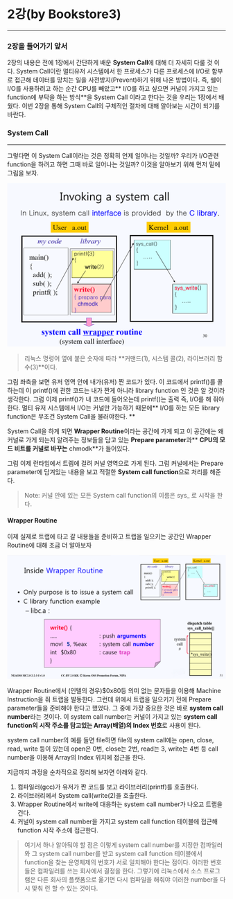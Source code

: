 # 2강\(by Bookstore3\)

---

### 2장을 들어가기 앞서

2장의 내용은 전에 1장에서 간단하게 배운 **System Call**에 대해 더 자세히 다룰 것 이다. System Call이란 멀티유저 시스템에서  한 프로세스가 다른 프로세스에 I/O로 함부로 접근해 데이터를 망치는 일을 사전방지\(Prevent\)하기 위해 나온 방법이다. 즉, 쉘이 I/O를 사용하려고 하는 순간 CPU를 빼았고** I/O를 하고 싶으면 커널이 가지고 있는 function에 부탁을 하는 방식**을 System Call 이라고 한다는 것을 우리는 1장에서 배웠다. 이번 2장을 통해 System Call의 구체적인 절차에 대해 알아보는 시간이 되기를 바란다.

### System Call

---

그렇다면 이 System Call이라는 것은 정확히 언제 일어나는 것일까? 우리가 I/O관련 function을 하려고 하면 그때 바로 일어나는 것일까? 이것을 알아보기 위해 먼저 밑에 그림을 보자. 

![](/Chapter2_1.PNG)

> 리눅스 명령어 옆에 붙은 숫자에 따라 **커맨드\(1\), 시스템 콜\(2\), 라이브러리 함수\(3\)**이다.

그림 좌측을 보면 유저 영역 안에 내가\(유저\) 짠 코드가 있다. 이 코드에서 printf\(\)를 콜 하는데 이 printf\(\)에 관한 코드는 내가 짠게 아니라 library function 인 것은 알 것이라 생각한다. 그럼 이제 printf\(\)가 내 코드에 들어오는데 printf\(\)는 출력 즉, I/O를 해 줘야 한다. 멀티 유저 시스템에서 I/O는 커널만 가능하기 때문에** I/O를 하는 모든 library function은 무조건 System Call을 불러야한다. **

System Call을 하게 되면 **Wrapper Routine**이라는 공간에 가게 되고 이 공간에는 왜 커널로 가게 되는지 알려주는 정보들을 담고 있는 **Prepare parameter**과** **CPU의 모드 비트를 커널로 바꾸는** chmodk**가 들어있다.

그럼 이제 런타임에서 트렙에 걸려 커널 영역으로 가게 된다. 그럼 커널에서는 Prepare parameter에 담겨있는 내용을 보고 적절한 **System call function**으로 처리를 해준다.

> Note: 커널 안에 있는 모든 System call function의 이름은 sys\_ 로 시작을 한다.



#### Wrapper Routine

이제 실제로 트랩에 타고 갈 내용들을 준비하고 트랩을 일으키는 공간인 Wrapper Routine에 대해 조금 더 알아보자

![](/assets/Chapter2_2.PNG)

Wrapper Routine에서 \(인텔의 경우\)$0x80등 의미 없는 문자들을 이용해 Machine Instruction을 줘 트랩을 발동한다. 그런데 위에서 트랩을 일으키기 전에 Prepare parameter들을 준비해야 한다고 했었다. 그 중에 가장 중요한 것은 바로 **system call number**라는 것이다. 이 system call number는 커널이 가지고 있는 **system call function의 시작 주소를 담고있는 Array\(배열\)의 Index 번호**로 사용이 된다.

system call number의 예를 들면 file하면 file의 system call에는 open, close, read, write 등이 있는데 open은 0번, close는 2번, read는 3, write는 4번 등 call number을 이용해 Array의 Index 위치에 접근을 한다.

지금까지 과정을 순차적으로 정리해 보자면 아래와 같다.

1. 컴파일러\(gcc\)가 유저가 짠 코드를 보고 라이브러리\(printf\)를 호출한다.
2. 라이브러리에서 System call\(write\(2\)을 호출한다.
3. Wrapper Routine에서 write에 대응하는 system call number가 나오고 트랩을 건다.
4. 커널이 system call number을 가지고 system call function 테이블에 접근해 function 시작 주소에 접근한다.

> 여기서 하나 알아둬야 할 점은 이렇게 system call number를 지정한 컴파일러와 그 system call number를 받고 system call function 테이블에서 function을 찾는 운영체제의 번호가 서로 일치해야 한다는 점이다. 이러한 번호들은 컴파일러를 쓰는 회사에서 결정을 한다. 그렇기에 리눅스에서 소스 프로그램은 다른 회사의 플랫폼으로 옮기면 다시 컴파일을 해줘야 이러한 number을 다시 맞춰 런 할 수 있는 것이다.





